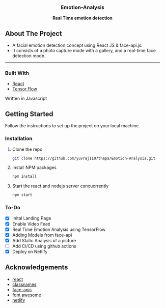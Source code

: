 
<p align="center">

  <strong>
    <h3 align="center" >Emotion-Analysis</h3>
  </strong>
  <p align="center">
    <strong>
      Real Time emotion detection
    </strong>
  </p>
</p>

## About The Project

- A facial emotion detection concept using React JS & face-api.js.
- It consists of a photo capture mode with a gallery, and a real-time face detection mode.

---

### Built With

- [React](https://reactjs.org/docs/getting-started.html)
- [Tensor Flow](https://www.tensorflow.org/)

Written in Javascript 

## Getting Started

Follow the instructions to set up the project on your local machine.

### Installation

1. Clone the repo

   ```sh
   git clone https://github.com/yuvraj1107thapa/Emotion-Analysis.git
   ```

2. Install NPM packages

   ```sh
   npm install
   ```

3. Start the react and nodejs server concucrrently

   ```sh
   npm start
   ```

### To-Do

- [x] Inital Landing Page
- [x] Enable Video Feed
- [x] Real Time Emotion Analysis using TensorFlow
- [x] Adding Models from face-api
- [x] Add Static Analysis of a picture
- [ ] Add CI/CD using github actions
- [x] Deploy on Netlify

## Acknowledgements

- [react](https://reactjs.org/)
- [classnames](https://www.npmjs.com/package/classnames)
- [face-apis](https://justadudewhohacks.github.io/face-api.js/docs/index.html)
- [font awesome](https://www.heroku.com/)
- [netlify](https://www.netlify.com/)